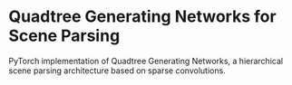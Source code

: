 # Quadtree Generating Networks for Scene Parsing

PyTorch implementation of Quadtree Generating Networks, a hierarchical scene parsing architecture based on sparse convolutions.
